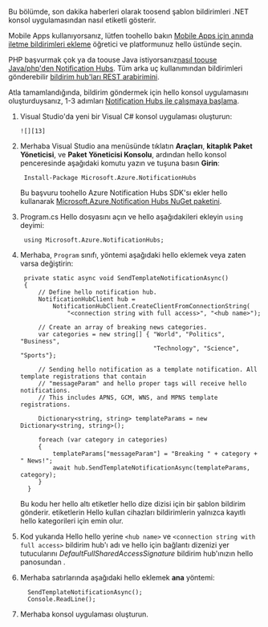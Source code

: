 
Bu bölümde, son dakika haberleri olarak toosend şablon bildirimleri .NET konsol uygulamasından nasıl etiketli gösterir.

Mobile Apps kullanıyorsanız, lütfen toohello bakın [Mobile Apps için anında iletme bildirimleri ekleme] öğretici ve platformunuz hello üstünde seçin.

PHP başvurmak çok ya da toouse Java istiyorsanız[nasıl toouse Java/php'den Notification Hubs]. Tüm arka uç kullanımından bildirimleri gönderebilir [bildirim hub'ları REST arabirimini].

Atla tamamlandığında, bildirim göndermek için hello konsol uygulamasını oluşturduysanız, 1-3 adımları [Notification Hubs ile çalışmaya başlama].

1. Visual Studio'da yeni bir Visual C# konsol uygulaması oluşturun:
   
       ![][13]
2. Merhaba Visual Studio ana menüsünde tıklatın **Araçları**, **kitaplık Paket Yöneticisi**, ve **Paket Yöneticisi Konsolu**, ardından hello konsol penceresinde aşağıdaki komutu yazın ve tuşuna basın **Girin**:
   
        Install-Package Microsoft.Azure.NotificationHubs
   
    Bu başvuru toohello Azure Notification Hubs SDK'sı ekler hello kullanarak [Microsoft.Azure.Notification Hubs NuGet paketini].
3. Program.cs Hello dosyasını açın ve hello aşağıdakileri ekleyin `using` deyimi:
   
        using Microsoft.Azure.NotificationHubs;
4. Merhaba, `Program` sınıfı, yöntemi aşağıdaki hello eklemek veya zaten varsa değiştirin:
   
        private static async void SendTemplateNotificationAsync()
        {
            // Define hello notification hub.
            NotificationHubClient hub =
                NotificationHubClient.CreateClientFromConnectionString(
                    "<connection string with full access>", "<hub name>");
   
            // Create an array of breaking news categories.
            var categories = new string[] { "World", "Politics", "Business",
                                            "Technology", "Science", "Sports"};
   
            // Sending hello notification as a template notification. All template registrations that contain
            // "messageParam" and hello proper tags will receive hello notifications.
            // This includes APNS, GCM, WNS, and MPNS template registrations.
   
            Dictionary<string, string> templateParams = new Dictionary<string, string>();
   
            foreach (var category in categories)
            {
                templateParams["messageParam"] = "Breaking " + category + " News!";
                await hub.SendTemplateNotificationAsync(templateParams, category);
            }
         }
   
    Bu kodu her hello altı etiketler hello dize dizisi için bir şablon bildirim gönderir. etiketlerin Hello kullan cihazları bildirimlerin yalnızca kayıtlı hello kategorileri için emin olur.
5. Kod yukarıda Hello hello yerine `<hub name>` ve `<connection string with full access>` bildirim hub'ı adı ve hello için bağlantı dizenizi yer tutucularını *DefaultFullSharedAccessSignature* bildirim hub'ınızın hello panosundan .
6. Merhaba satırlarında aşağıdaki hello eklemek **ana** yöntemi:
   
         SendTemplateNotificationAsync();
         Console.ReadLine();
7. Merhaba konsol uygulaması oluşturun.

<!-- Images. -->
[13]: ./media/notification-hubs-back-end/notification-hub-create-console-app.png

<!-- URLs. -->
[Notification Hubs ile çalışmaya başlama]: ../articles/notification-hubs/notification-hubs-windows-store-dotnet-get-started-wns-push-notification.md
[bildirim hub'ları REST arabirimini]: http://msdn.microsoft.com/library/windowsazure/dn223264.aspx
[Mobile Apps için anında iletme bildirimleri ekleme]: ../articles/app-service-mobile/app-service-mobile-windows-store-dotnet-get-started-push.md
[nasıl toouse Java/php'den Notification Hubs]: ../articles/notification-hubs/notification-hubs-java-push-notification-tutorial.md
[Microsoft.Azure.Notification Hubs NuGet paketini]: http://www.nuget.org/packages/Microsoft.Azure.NotificationHubs/
